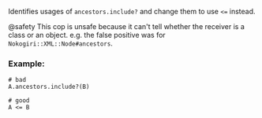 Identifies usages of `ancestors.include?` and change them to use `<=` instead.

@safety
    This cop is unsafe because it can't tell whether the receiver is a class or an object.
    e.g. the false positive was for `Nokogiri::XML::Node#ancestors`.

### Example:
    # bad
    A.ancestors.include?(B)

    # good
    A <= B
